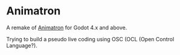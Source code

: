# Animatron

A remake of [Animatron](https://github.com/loopier/animatron) for Godot 4.x and above.

Trying to build a pseudo live coding using OSC (OCL (Open Control Language?).
